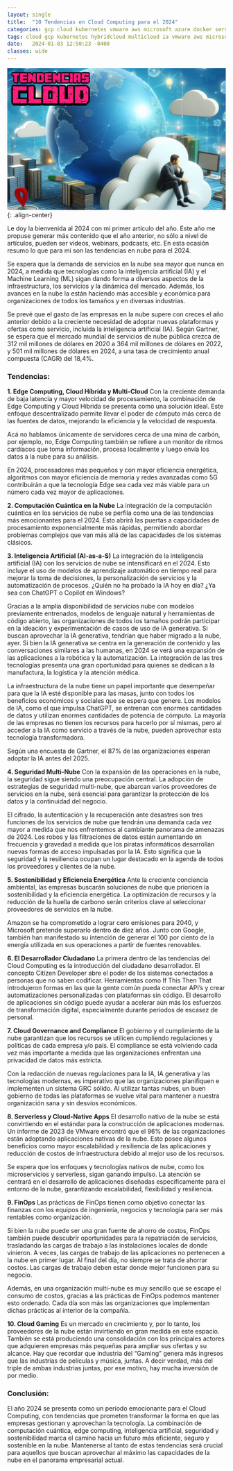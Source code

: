 ```yaml
---
layout: single
title:  "10 Tendencias en Cloud Computing para el 2024"
categories: gcp cloud kubernetes vmware aws microsoft azure docker serverless
tags: cloud gcp kubernetes hybridcloud multicloud ia vmware aws microsoft azure docker serverless devsecops devops 
date:   2024-01-03 12:50:23 -0400
classes: wide
---
```

![image-center](/assets/images/tendencias-cloud-2024/title-tend-cloud-2024.png){: .align-center}

Le doy la bienvenida al 2024 con mi primer artículo del año. Este año me propuse generar más contenido que el año anterior, no sólo a nivel de artículos, pueden ser videos, webinars, podcasts, etc. En esta ocasión resumo lo que para mi son las tendencias en nube para el 2024.

Se espera que la demanda de servicios en la nube sea mayor que nunca en 2024, a medida que tecnologías como la inteligencia artificial (IA) y el Machine Learning (ML) sigan dando forma a diversos aspectos de la infraestructura, los servicios y la dinámica del mercado. Además, los avances en la nube la están haciendo más accesible y económica para organizaciones de todos los tamaños y en diversas industrias.

Se prevé que el gasto de las empresas en la nube supere con creces el año anterior debido a la creciente necesidad de adoptar nuevas plataformas y ofertas como servicio, incluida la inteligencia artificial (IA). Según Gartner, se espera que el mercado mundial de servicios de nube pública crezca de 312 mil millones de dólares en 2020 a 364 mil millones de dólares en 2022, y 501 mil millones de dólares en 2024, a una tasa de crecimiento anual compuesta (CAGR) del 18,4%.

### Tendencias:

**1. Edge Computing, Cloud Híbrida y Multi-Cloud** 
Con la creciente demanda de baja latencia y mayor velocidad de procesamiento, la combinación de Edge Computing y Cloud Híbrida se presenta como una solución ideal. Este enfoque descentralizado permite llevar el poder de cómputo más cerca de las fuentes de datos, mejorando la eficiencia y la velocidad de respuesta.

Acá no hablamos únicamente de servidores cerca de una mina de carbón, por ejemplo, no, Edge Computing también se refiere a un monitor de ritmos cardíacos que toma información, procesa localmente y luego envía los datos a la nube para su análisis.

En 2024, procesadores más pequeños y con mayor eficiencia energética, algoritmos con mayor eficiencia de memoria y redes avanzadas como 5G contribuirán a que la tecnología Edge sea cada vez más viable para un número cada vez mayor de aplicaciones.

**2. Computación Cuántica en la Nube** 
La integración de la computación cuántica en los servicios de nube se perfila como una de las tendencias más emocionantes para el 2024. Esto abrirá las puertas a capacidades de procesamiento exponencialmente más rápidas, permitiendo abordar problemas complejos que van más allá de las capacidades de los sistemas clásicos.
   
**3. Inteligencia Artificial (AI-as-a-S)** 
La integración de la inteligencia artificial (IA) con los servicios de nube se intensificará en el 2024. Esto incluye el uso de modelos de aprendizaje automático en tiempo real para mejorar la toma de decisiones, la personalización de servicios y la automatización de procesos. ¿Quién no ha probado la IA hoy en día? ¿Ya sea con ChatGPT o Copilot en Windows?

Gracias a la amplia disponibilidad de servicios nube con modelos previamente entrenados, modelos de lenguaje natural y herramientas de código abierto, las organizaciones de todos los tamaños podrán participar en la ideación y experimentación de casos de uso de IA generativa. Si buscan aprovechar la IA generativa, tendrían que haber migrado a la nube, ayer. Si bien la IA generativa se centra en la generación de contenido y las conversaciones similares a las humanas, en 2024 se verá una expansión de las aplicaciones a la robótica y la automatización. La integración de las tres tecnologías presenta una gran oportunidad para quienes se dedican a la manufactura, la logística y la atención médica.

La infraestructura de la nube tiene un papel importante que desempeñar para que la IA esté disponible para las masas, junto con todos los beneficios económicos y sociales que se espera que genere. Los modelos de IA, como el que impulsa ChatGPT, se entrenan con enormes cantidades de datos y utilizan enormes cantidades de potencia de cómputo. La mayoría de las empresas no tienen los recursos para hacerlo por sí mismas, pero al acceder a la IA como servicio a través de la nube, pueden aprovechar esta tecnología transformadora.

Según una encuesta de Gartner, el 87% de las organizaciones esperan adoptar la IA antes del 2025.

**4. Seguridad Multi-Nube** 
Con la expansión de las operaciones en la nube, la seguridad sigue siendo una preocupación central. La adopción de estrategias de seguridad multi-nube, que abarcan varios proveedores de servicios en la nube, será esencial para garantizar la protección de los datos y la continuidad del negocio.

El cifrado, la autenticación y la recuperación ante desastres son tres funciones de los servicios de nube que tendrán una demanda cada vez mayor a medida que nos enfrentemos al cambiante panorama de amenazas de 2024. Los robos y las filtraciones de datos están aumentando en frecuencia y gravedad a medida que los piratas informáticos desarrollan nuevas formas de acceso impulsadas por la IA. Esto significa que la seguridad y la resiliencia ocupan un lugar destacado en la agenda de todos los proveedores y clientes de la nube.

**5. Sostenibilidad y Eficiencia Energética**
Ante la creciente conciencia ambiental, las empresas buscarán soluciones de nube que prioricen la sostenibilidad y la eficiencia energética. La optimización de recursos y la reducción de la huella de carbono serán criterios clave al seleccionar proveedores de servicios en la nube.

Amazon se ha comprometido a lograr cero emisiones para 2040, y Microsoft pretende superarlo dentro de diez años. Junto con Google, también han manifestado su intención de generar el 100 por ciento de la energía utilizada en sus operaciones a partir de fuentes renovables.

**6. El Desarrollador Ciudadano** 
La primera dentro de las tendencias del Cloud Computing es la introducción del ciudadano desarrollador. El concepto Citizen Developer abre el poder de los sistemas conectados a personas que no saben codificar. Herramientas como If This Then That introdujeron formas en las que la gente común pueda conectar API’s y crear automatizaciones personalizadas con plataformas sin código. El desarrollo de aplicaciones sin código puede ayudar a acelerar aún más los esfuerzos de transformación digital, especialmente durante períodos de escasez de personal.

**7. Cloud Governance and Compliance** 
El gobierno y el cumplimiento de la nube garantizan que los recursos se utilicen cumpliendo regulaciones y políticas de cada empresa y/o país. El compliance se está volviendo cada vez más importante a medida que las organizaciones enfrentan una privacidad de datos más estricta.

Con la redacción de nuevas regulaciones para la IA, IA generativa y las tecnologías modernas, es imperativo que las organizaciones planifiquen e implementen un sistema GRC sólido. Al utilizar tantas nubes, un buen gobierno de todas las plataformas se vuelve vital para mantener a nuestra organización sana y sin desvíos económicos.

**8. Serverless y Cloud-Native Apps** 
El desarrollo nativo de la nube se está convirtiendo en el estándar para la construcción de aplicaciones modernas. Un informe de 2023 de VMware encontró que el 96% de las organizaciones están adoptando aplicaciones nativas de la nube.
Esto posee algunos beneficios como mayor escalabilidad y resiliencia de las aplicaciones y reducción de costos de infraestructura debido al mejor uso de los recursos.

Se espera que los enfoques y tecnologías nativos de nube, como los microservicios y serverless, sigan ganando impulso. La atención se centrará en el desarrollo de aplicaciones diseñadas específicamente para el entorno de la nube, garantizando escalabilidad, flexibilidad y resiliencia.

**9. FinOps** 
Las prácticas de FinOps tienen como objetivo conectar las finanzas con los equipos de ingeniería, negocios y tecnología para ser más rentables como organización.

Si bien la nube puede ser una gran fuente de ahorro de costos, FinOps también puede descubrir oportunidades para la repatriación de servicios, trasladando las cargas de trabajo a las instalaciones locales de donde vinieron. A veces, las cargas de trabajo de las aplicaciones no pertenecen a la nube en primer lugar. Al final del día, no siempre se trata de ahorrar costos. Las cargas de trabajo deben estar donde mejor funcionen para su negocio.

Además, en una organización multi-nube es muy sencillo que se escape el consumo de costos, gracias a las prácticas de FinOps podemos mantener esto ordenado. Cada día son más las organizaciones que implementan dichas prácticas al interior de la compañía.

**10.  Cloud Gaming** 
Es un mercado en crecimiento y, por lo tanto, los proveedores de la nube están invirtiendo en gran medida en este espacio. También se está produciendo una consolidación con los principales actores que adquieren empresas más pequeñas para ampliar sus ofertas y su alcance.
Hay que recordar que industria del “Gaming” genera más ingresos que las industrias de películas y música, juntas. A decir verdad, más del triple de ambas industrias juntas, por ese motivo, hay mucha inversión de por medio.

### Conclusión: 
El año 2024 se presenta como un período emocionante para el Cloud Computing, con tendencias que prometen transformar la forma en que las empresas gestionan y aprovechan la tecnología. La combinación de computación cuántica, edge computing, inteligencia artificial, seguridad y sostenibilidad marca el camino hacia un futuro más eficiente, seguro y sostenible en la nube. Mantenerse al tanto de estas tendencias será crucial para aquellos que buscan aprovechar al máximo las capacidades de la nube en el panorama empresarial actual.